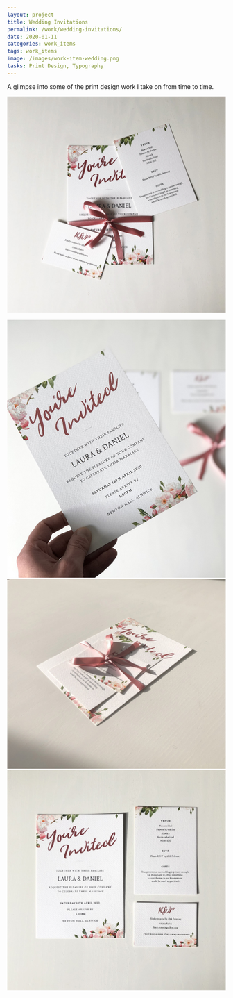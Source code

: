 ```yaml
---
layout: project
title: Wedding Invitations
permalink: /work/wedding-invitations/
date: 2020-01-11
categories: work_items
tags: work_items
image: /images/work-item-wedding.png
tasks: Print Design, Typography
---
```


A glimpse into some of the print design work I take on from time to time.

![Wedding Invitations](/images/project-wedding-invitations_shot_3.jpg)

![Wedding Invitations](/images/project-wedding-invitations_shot_2.jpg)
![Wedding Invitations](/images/project-wedding-invitations_shot_4.jpg)
![Wedding Invitations](/images/project-wedding-invitations_shot_1.jpg)